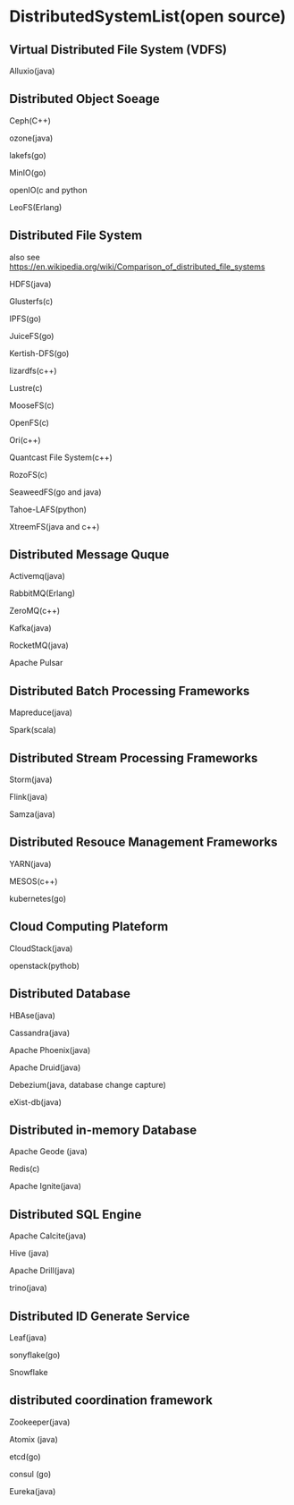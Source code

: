 # DistributedSystemList(open source)

## Virtual Distributed File System (VDFS)

Alluxio(java)

## Distributed Object Soeage 

Ceph(C++)

ozone(java)

lakefs(go)

MinIO(go)

openIO(c and python

LeoFS(Erlang)

## Distributed File System
also see https://en.wikipedia.org/wiki/Comparison_of_distributed_file_systems

HDFS(java)

Glusterfs(c)

IPFS(go)

JuiceFS(go)

Kertish-DFS(go)

lizardfs(c++)

Lustre(c)


MooseFS(c)

OpenFS(c)

Ori(c++)

Quantcast File System(c++)

RozoFS(c)

SeaweedFS(go and java)

Tahoe-LAFS(python)

XtreemFS(java and c++)



## Distributed Message Quque

Activemq(java)

RabbitMQ(Erlang)

ZeroMQ(c++)

Kafka(java)

RocketMQ(java)

Apache Pulsar

## Distributed Batch Processing Frameworks

Mapreduce(java)

Spark(scala)


## Distributed Stream Processing Frameworks

Storm(java)

Flink(java)

Samza(java)

## Distributed Resouce Management Frameworks

YARN(java)

MESOS(c++)

kubernetes(go)

## Cloud Computing Plateform

CloudStack(java)

openstack(pythob)

## Distributed Database

HBAse(java)

Cassandra(java)

Apache Phoenix(java)

Apache Druid(java)

Debezium(java, database change capture)

eXist-db(java)

## Distributed in-memory Database

Apache Geode (java)

Redis(c)

Apache Ignite(java)

## Distributed SQL Engine


Apache Calcite(java)

Hive (java)

Apache Drill(java)

trino(java)

## Distributed ID Generate Service

Leaf(java)


sonyflake(go)

Snowflake

## distributed coordination framework

Zookeeper(java)

Atomix (java)

etcd(go)

consul (go)

Eureka(java)
